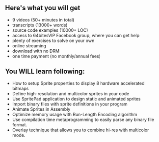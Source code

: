 ## Here's what you will get 

* 9 videos (50+ minutes in total)
* transcripts (13000+ words)
* source code examples (10000+ LOC)
* access to 64bitesVIP Facebook group, where you can get help
* plenty of exercises to solve on your own
* online streaming
* download with no DRM
* one time payment (no monthly/annual fees)

## You WILL learn following:

* How to setup Sprite properties to display 8 hardware accelerated bitmaps
* Define high-resolution and multicolor sprites in your code
* Use SpritePad application to design static and animated sprites
* Import binary files with sprite definitions in your program
* Animate Sprites in Assembly
* Optimize memory usage with Run-Length Encoding algorithm
* Use compilation time metaprogramming to easily parse any binary file format.
* Overlay technique that allows you to combine hi-res with multicolor mode.

